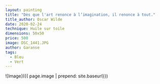 ```yaml
---
layout: painting
title: "Dès que l'art renonce à l’imagination, il renonce à tout." 
title_author: Oscar Wilde
date: 2020-02-24
technique: Huile sur toile
dimensions: 50x50
price: 500
image: DSC_1441.JPG
author: Garanse
tags:
  - Bleu
  - Vert
---
```

![Image]({{ page.image | prepend: site.baseurl}})
